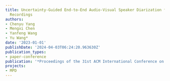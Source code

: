 ```yaml
---
title: Uncertainty-Guided End-to-End Audio-Visual Speaker Diarization for Far-Field
  Recordings
authors:
- Chenyu Yang
- Mengxi Chen
- Yanfeng Wang
- Yu Wang*
date: '2023-01-01'
publishDate: '2024-04-03T06:24:20.963630Z'
publication_types:
- paper-conference
publication: '*Proceedings of the 31st ACM International Conference on Multimedia*'
projects:
- MPD
---
```

